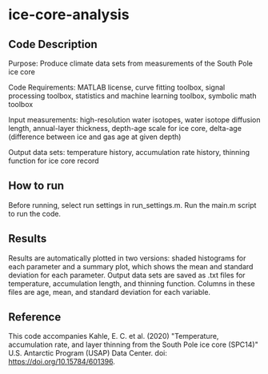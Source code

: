 # ice-core-analysis

## Code Description
Purpose: Produce climate data sets from measurements of the South Pole ice core

Code Requirements: MATLAB license, curve fitting toolbox, signal processing toolbox, statistics and machine learning toolbox, symbolic math toolbox

Input measurements: high-resolution water isotopes, water isotope diffusion length, annual-layer thickness, depth-age scale for ice core, delta-age (difference between ice and gas age at given depth)

Output data sets: temperature history, accumulation rate history, thinning function for ice core record

## How to run
Before running, select run settings in run_settings.m.
Run the main.m script to run the code.

## Results
Results are automatically plotted in two versions: shaded histograms for each parameter and a summary plot, which shows the mean and standard deviation for each parameter.
Output data sets are saved as .txt files for temperature, accumulation length, and thinning function. Columns in these files are age, mean, and standard deviation for each variable.

## Reference
This code accompanies Kahle, E. C. et al. (2020) "Temperature, accumulation rate, and layer thinning from the South Pole ice core (SPC14)" U.S. Antarctic Program (USAP) Data Center. doi: https://doi.org/10.15784/601396.
